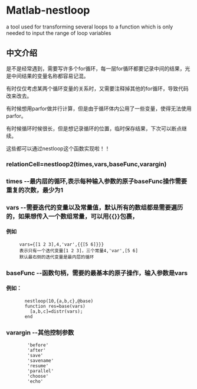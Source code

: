 # Matlab-nestloop
a tool used for transforming several loops to a function which is only needed to input the range of loop variables

## 中文介绍 

是不是经常遇到，需要写许多个for循环，每一层for循环都要记录中间的结果，光是中间结果的变量名称都容易记混。   

有时仅仅考虑某两个循环变量的关系时，又需要注释掉其他的for循环，导致代码改来改去。   

有时候想用parfor做并行计算，但是由于循环体内公用了一些变量，使得无法使用parfor。    

有时候循环时候很长，但是想记录循环的位置，临时保存结果，下次可以断点继续。     

这些都可以通过nestloop这个函数实现啦！！     


### relationCell=nestloop2(times,vars,baseFunc,varargin) 
### times   --最内层的循环,表示每种输入参数的原子baseFunc操作需要重复的次数，最少为1 
### vars    --需要迭代的变量以及常量值，默认所有的数组都是需要遍历的，如果想传入一个数组常量，可以用{{}}包裹， 
#### 例如
         vars={[1 2 3],4,'var',{{[5 6]}}} 
         表示只有一个迭代变量[1 2 3]，三个常量4,'var',[5 6] 
         默认最右侧的迭代变量是最内层的循环 
### baseFunc --函数句柄，需要的最基本的原子操作，输入参数是vars 
#### 例如： 
           nestloop(10,{a,b,c},@base) 
           function res=base(vars) 
             [a,b,c]=distr(vars); 
           end 
### varargin --其他控制参数 
            'before'
            'after'
            'save'
            'savename'
            'resume'
            'parallel'
            'choose'
            'echo'

